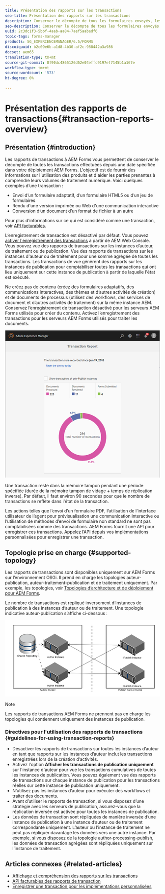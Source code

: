 ```yaml
---
title: Présentation des rapports sur les transactions
seo-title: Présentation des rapports sur les transactions
description: Conserver le décompte de tous les formulaires envoyés, les communications interactives rendues, les Documents convertis en un autre format, etc.
seo-description: Conserver le décompte de tous les formulaires envoyés, les communications interactives rendues, les Documents convertis en un autre format, etc.
uuid: 2c3dc1f3-5bbf-4aab-aa84-7aef5aabadf6
topic-tags: forms-manager
products: SG_EXPERIENCEMANAGER/6.5/FORMS
discoiquuid: b2c09e6b-a1d8-4b30-af2c-988442a3a986
docset: aem65
translation-type: tm+mt
source-git-commit: 8f90dc4865126d52e04effc9197ef7145b1a167e
workflow-type: tm+mt
source-wordcount: '573'
ht-degree: 0%

---
```



# Présentation des rapports de transactions{#transaction-reports-overview}

## Présentation {#introduction}

Les rapports de transactions à AEM Forms vous permettent de conserver le décompte de toutes les transactions effectuées depuis une date spécifiée dans votre déploiement AEM Forms. L&#39;objectif est de fournir des informations sur l&#39;utilisation des produits et d&#39;aider les parties prenantes à comprendre leurs volumes de traitement numérique. Voici quelques exemples d’une transaction :

* Envoi d’un formulaire adaptatif, d’un formulaire HTML5 ou d’un jeu de formulaires
* Rendu d&#39;une version imprimée ou Web d&#39;une communication interactive
* Conversion d’un document d’un format de fichier à un autre

Pour plus d&#39;informations sur ce qui est considéré comme une transaction, voir [API facturables](../../forms/using/transaction-reports-billable-apis.md).

L’enregistrement de transaction est désactivé par défaut. Vous pouvez [activer l&#39;enregistrement des transactions](../../forms/using/viewing-and-understanding-transaction-reports.md#setting-up-transaction-reports) à partir de AEM Web Console. Vous pouvez vue des rapports de transactions sur les instances d’auteur, de traitement ou de publication. Vue des rapports de transactions sur les instances d&#39;auteur ou de traitement pour une somme agrégée de toutes les transactions. Les transactions de vue génèrent des rapports sur les instances de publication pour comptabiliser toutes les transactions qui ont lieu uniquement sur cette instance de publication à partir de laquelle l&#39;état est exécuté.

Ne créez pas de contenu (créez des formulaires adaptatifs, des communications interactives, des thèmes et d’autres activités de création) et de documents de processus (utilisez des workflows, des services de document et d’autres activités de traitement) sur la même instance AEM. Conservez l’enregistrement de transaction désactivé pour les serveurs AEM Forms utilisés pour créer du contenu. Activez l’enregistrement des transactions pour les serveurs AEM Forms utilisés pour traiter les documents.

![sample-transaction-report-author-1](assets/sample-transaction-report-author-1.png)

Une transaction reste dans la mémoire tampon pendant une période spécifiée (durée de la mémoire tampon de vidage + temps de réplication inverse). Par défaut, il faut environ 90 secondes pour que le nombre de transactions se reflète dans l&#39;état de la transaction.

Les actions telles que l’envoi d’un formulaire PDF, l’utilisation de l’interface utilisateur de l’agent pour prévisualisation une communication interactive ou l’utilisation de méthodes d’envoi de formulaire non standard ne sont pas comptabilisées comme des transactions. AEM Forms fournit une API pour enregistrer ces transactions. Appelez l’API depuis vos implémentations personnalisées pour enregistrer une transaction.

## Topologie prise en charge {#supported-topology}

Les rapports de transactions sont disponibles uniquement sur AEM Forms sur l’environnement OSGi. Il prend en charge les topologies auteur-publication, auteur-traitement-publication et de traitement uniquement. Par exemple, les topologies, voir [Topologies d’architecture et de déploiement pour AEM Forms](../../forms/using/transaction-reports-overview.md).

Le nombre de transactions est répliqué inversement d’instances de publication à des instances d’auteur ou de traitement. Une topologie indicative auteur-publication s’affiche ci-dessous :

![simple-auteur-publication-topologie](assets/simple-author-publish-topology.png)

>[!NOTE]
>
>Les rapports de transactions AEM Forms ne prennent pas en charge les topologies qui contiennent uniquement des instances de publication.

### Directives pour l&#39;utilisation des rapports de transactions {#guidelines-for-using-transaction-reports}

* Désactiver les rapports de transactions sur toutes les instances d’auteur en tant que rapports sur les instances d’auteur inclut les transactions enregistrées lors de la création d’activités.
* Activez l&#39;option **Afficher les transactions de publication uniquement** sur l&#39;instance d&#39;auteur pour vue les transactions cumulatives de toutes les instances de publication. Vous pouvez également vue des rapports de transactions sur chaque instance de publication pour les transactions réelles sur cette instance de publication uniquement.
* N’utilisez pas les instances d’auteur pour exécuter des workflows et traiter des documents.
* Avant d’utiliser le rapports de transaction, si vous disposez d’une stratégie avec les serveurs de publication, assurez-vous que la réplication inversée est activée pour toutes les instances de publication.
* Les données de transaction sont répliquées de manière inversée d’une instance de publication à une instance d’auteur ou de traitement correspondante uniquement. L’auteur ou l’instance de traitement ne peut pas répliquer davantage les données vers une autre instance. Par exemple, si vous disposez de la topologie author-processing-publish, les données de transaction agrégées sont répliquées uniquement sur l’instance de traitement.

## Articles connexes {#related-articles}

* [Affichage et compréhension des rapports sur les transactions](../../forms/using/viewing-and-understanding-transaction-reports.md)
* [API facturables des rapports de transaction](../../forms/using/transaction-reports-billable-apis.md)
* [Enregistrer une transaction pour les implémentations personnalisées](/help/forms/using/record-transaction-custom-implementation.md)

